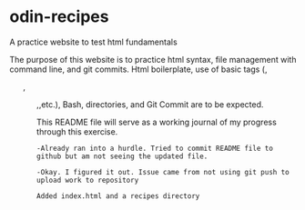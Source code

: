 # odin-recipes
A practice website to test html fundamentals

The purpose of this website is to practice html syntax, file management with command line, and git commits. Html boilerplate, use of basic tags (<a>,<ul>,<ol>,<img>,etc.), Bash, directories, and Git Commit are to be expected. 

This README file will serve as a working journal of my progress through this exercise.

    -Already ran into a hurdle. Tried to commit README file to github but am not seeing the updated file. 

    -Okay. I figured it out. Issue came from not using git push to upload work to repository

    Added index.html and a recipes directory

    
